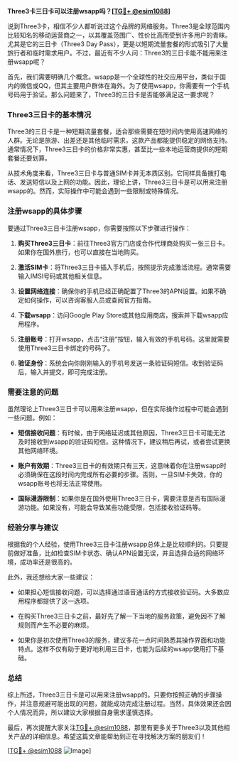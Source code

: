 **Three3卡三日卡可以注册wsapp吗？[[TG💪+ @esim1088](https://t.me/s/esim1088)]**

说到Three3卡，相信不少人都听说过这个品牌的网络服务。Three3是全球范围内比较知名的移动运营商之一，以其覆盖范围广、性价比高而受到许多用户的青睐。尤其是它的三日卡（Three3 Day Pass），更是以短期流量套餐的形式吸引了大量旅行者和临时需求用户。不过，最近有不少人问：Three3的三日卡能不能用来注册wsapp呢？

首先，我们需要明确几个概念。wsapp是一个全球性的社交应用平台，类似于国内的微信或QQ，但其主要用户群体在海外。为了使用wsapp，你需要有一个手机号码用于验证。那么问题来了，Three3的三日卡是否能够满足这一要求呢？

### Three3三日卡的基本情况

Three3的三日卡是一种短期流量套餐，适合那些需要在短时间内使用高速网络的人群。无论是旅游、出差还是其他临时需求，这款产品都能提供稳定的网络支持。通常情况下，Three3三日卡的价格非常实惠，甚至比一些本地运营商提供的短期套餐还要划算。

从技术角度来看，Three3三日卡与普通SIM卡并无本质区别。它同样具备拨打电话、发送短信以及上网的功能。因此，理论上讲，Three3三日卡是可以用来注册wsapp的。然而，实际操作中可能会遇到一些限制或特殊情况。

### 注册wsapp的具体步骤

要通过Three3三日卡注册wsapp，你需要按照以下步骤进行操作：

1. **购买Three3三日卡**：前往Three3官方门店或合作代理商处购买一张三日卡。如果你在国外旅行，也可以直接在当地购买。
   
2. **激活SIM卡**：将Three3三日卡插入手机后，按照提示完成激活流程。通常需要输入IMSI号码或其他相关信息。

3. **设置网络连接**：确保你的手机已经正确配置了Three3的APN设置。如果不确定如何操作，可以咨询客服人员或查阅官方指南。

4. **下载wsapp**：访问Google Play Store或其他应用商店，搜索并下载wsapp应用程序。

5. **注册账号**：打开wsapp，点击“注册”按钮，输入有效的手机号码。这里就需要使用Three3三日卡绑定的号码了。

6. **验证身份**：系统会向你刚刚输入的手机号发送一条验证码短信。收到验证码后，输入并提交，即可完成注册。

### 需要注意的问题

虽然理论上Three3三日卡可以用来注册wsapp，但在实际操作过程中可能会遇到一些问题。例如：

- **短信接收问题**：有时候，由于网络延迟或其他原因，Three3三日卡可能无法及时接收到wsapp的验证码短信。这种情况下，建议稍后再试，或者尝试更换其他网络环境。

- **账户有效期**：Three3三日卡的有效期只有三天，这意味着你在注册wsapp时必须确保在这段时间内完成所有必要的步骤。否则，一旦SIM卡失效，你的wsapp账号也将无法正常使用。

- **国际漫游限制**：如果你是在国外使用Three3三日卡，需要注意是否有国际漫游功能。如果没有，可能会导致某些功能受限，包括接收验证码等。

### 经验分享与建议

根据我的个人经验，使用Three3三日卡注册wsapp总体上是比较顺利的。只要提前做好准备，比如检查SIM卡状态、确认APN设置无误，并且选择合适的网络环境，成功率还是很高的。

此外，我还想给大家一些建议：

- 如果担心短信接收问题，可以选择通过语音通话的方式接收验证码。大多数应用程序都提供了这一选项。

- 在购买Three3三日卡之前，最好先了解一下当地的服务政策，避免因不了解规则而产生不必要的麻烦。

- 如果你是初次使用Three3的服务，建议多花一点时间熟悉其操作界面和功能特点。这样不仅有助于更好地利用三日卡，也能为后续的wsapp使用打下基础。

### 总结

综上所述，Three3三日卡是可以用来注册wsapp的。只要你按照正确的步骤操作，并注意规避可能出现的问题，就能成功完成注册过程。当然，具体效果还会因个人情况而异，所以建议大家根据自身需求谨慎选择。

最后，再次提醒大家关注[TG💪+ @esim1088](https://t.me/s/esim1088)，那里有更多关于Three3以及其他相关产品的详细信息。希望这篇文章能帮助到正在寻找解决方案的朋友们！

[[TG💪+ @esim1088](https://t.me/s/esim1088) ![Image](https://i.postimg.cc/4NQfJmqS/Snipaste-2025-05-13-00-14-12.png)]